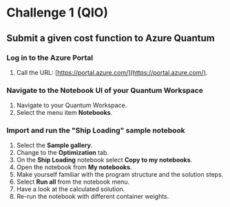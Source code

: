 # Challenge 1 (QIO)

## Submit a given cost function to Azure Quantum

### Log in to the Azure Portal

1. Call the URL: [https://portal.azure.com/](https://portal.azure.com/).

### Navigate to the Notebook UI of your Quantum Workspace

1. Navigate to your Quantum Workspace.
1. Select the menu item **Notebooks**.

### Import and run the **"Ship Loading"** sample notebook

1. Select the **Sample gallery**.
1. Change to the **Optimization** tab.
1. On the **Ship Loading** notebook select **Copy to my notebooks**.
1. Open the notebook from **My notebooks**.
1. Make yourself familiar with the program structure and the solution steps.
1. Select **Run all** from the notebook menu.
1. Have a look at the calculated solution.
1. Re-run the notebook with different container weights.
